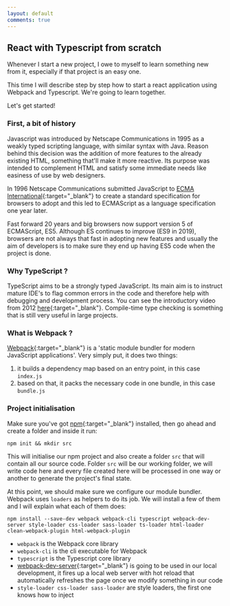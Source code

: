```yaml
---
layout: default
comments: true
---
```


## React with Typescript from scratch

Whenever I start a new project, I owe to myself to learn something new from it, especially if that project is an easy 
one. 

This time I will describe step by step how to start a react application using Webpack and Typescript. We're 
going to learn together.

Let's get started!

### First, a bit of history
Javascript was introduced by Netscape Communications in 1995 as a weakly typed scripting language, with similar syntax
with Java. Reason behind this decision was the addition of more features to the already existing HTML, something that'll 
make it more reactive. Its purpose was intended to complement HTML and satisfy some immediate needs like easiness of use
by web designers.

In 1996 Netscape Communications submitted JavaScript to 
[ECMA International](https://en.wikipedia.org/wiki/Ecma_International){:target="_blank"} to create a standard specification
for browsers to adopt and this led to ECMAScript as a language specification one year later.

Fast forward 20 years and big browsers now support version 5 of ECMAScript, ES5. Although ES continues to improve (ES9 
in 2019), browsers are not always that fast in adopting new features and usually the aim of developers is to make sure 
they end up having ES5 code when the project is done. 

### Why TypeScript ?
TypeScript aims to be a strongly typed JavaScript. Its main aim is to instruct mature IDE's to flag common errors in 
the code and therefore help with debugging and development process. You can see the introductory video from 2012 
[here](https://channel9.msdn.com/posts/Anders-Hejlsberg-Introducing-TypeScript){:target="_blank"}. Compile-time type 
checking is something that is still very useful in large projects. 

### What is Webpack ?
[Webpack](https://webpack.js.org/){:target="_blank"} is a 'static module bundler for modern JavaScript applications'. 
Very simply put, it does two things: 
 1. it builds a dependency map based on an entry point, in this case `index.js`
 2. based on that, it packs the necessary code in one bundle, in this case `bundle.js`

### Project initialisation
Make sure you've got [npm](https://www.npmjs.com/get-npm){:target="_blank"} installed, then go ahead and create a 
folder and inside it run:
```$bash
npm init && mkdir src
```
This will initialise our npm project and also create a folder `src` that will contain all our source code. 
Folder `src` will be our working folder, we will write code here and every file created here will be 
processed in one way or another to generate the project's final state.

At this point, we should make sure we configure our module bundler. Webpack uses `loaders` as helpers to do its job. 
We will install a few of them and I will explain what each of them does:
```
npm install --save-dev webpack webpack-cli typescript webpack-dev-server style-loader css-loader sass-loader ts-loader html-loader clean-webpack-plugin html-webpack-plugin
```
- `webpack` is the Webpack core library
- `webpack-cli` is the cli executable for Webpack
- `typescript` is the Typescript core library
- [webpack-dev-server](https://webpack.js.org/configuration/dev-server/){:target="_blank"} is going to be used in our 
 local development, it fires up a local web server with hot reload that automatically refreshes the page once we modify 
 something in our code
- `style-loader css-loader sass-loader` are style loaders, the first one knows how to inject <style> tags in the DOM,
 second one allows us to import css files in the code like we do with any other JS file, the third one is like the second 
 one but with sass / scss files
- `ts-loader` allows Webpack to understand and map / pack .ts or .tsx files written with Typescript
- `html-loader` allows Webpack to manipulate .html files
- `clean-webpack-plugin` it's a Webpack plugin that will allow Webpack to clean the build folder before any subsequent build
- `html-webpack-plugin` is a nice Webpack plugin that will clone out index.html file from ./src folder and put it inside
the distribution folder after each build
 
I think we've got all we need for now. Let's configure our project.
 
### Project configuration
 
I'm going to split this section in 3 parts: Typescript configuration, Webpack configuration and NPM configuration.
 
#### Typescript configuration
Typescript reads its configuration from a file called `tsconfig.json`. Below is a simple config, enough to start a project,
but if you're curious you can see all options [here](https://www.typescriptlang.org/docs/handbook/compiler-options.html){:target="_blank"}.
```json
{
  "compilerOptions": {
    "outDir": "./dist/",
    "module": "es6",
    "target": "es5",
    "jsx": "react",
    "strict": true,
    "allowSyntheticDefaultImports": true
  },
  "include": [
    "./src/**/*"
  ],
  "exclude": [
    "./node_modules"
  ]
}
```
In big lines, the configuration file tells TypeScript the following: 
* everything that gets compiled, needs to be saved in 'outDir'
* expect modules to be written using ES6
* target compilation output to be compatible with ES5
* expect react templating system in .tsx files ([find out more](https://www.typescriptlang.org/docs/handbook/jsx.html){:target="_blank"})
* enable all strict type checking options in the code
* compile all that it finds in ./src folder
* exclude ./node_modules from compilation

#### Webpack configuration
Webpack configuration file is `webpack.config.js`, let's create this file and add the following code:
```javascript
module.exports =(env) => {
 return require(`./webpack.${env}.js`)
}
```
What the above code does is read the --env cli parameter from webpack and require the necessary files based on it.
For example, if we run `webpack --env dev` then it'll include `webpack.dev.js` configuration file. Reason we do this is,
based on the environment we run the project on, we will have different bundling configuration files that will instruct 
webpack to do different things.

Now, you might think that some things from one config file, might also be needed into the other. How do we respect the
DRY principle in this case ? Well, for this, we will use a package called `webpack-merge`. Let's install it first:
```
npm install --save-dev webpack-merge
```
Now, we will create a file called `webpack.common.js` which will include common configuration options that will be applied
throughout all other environment configurations, then we'll make sure we merge this file inside every environment
configuration file.

Here's what we have in `webpack.common.js`:
```javascript
const path = require("path");
const CleanWebpackPlugin = require('clean-webpack-plugin');
const HtmlWebpackPlugin = require('html-webpack-plugin');

module.exports = {
    entry: "./src/index.tsx",
    module: {
        rules: [
            {
                test: /\.(ts|tsx)$/,
                use: 'ts-loader',
                exclude: /(node_modules)/
            },
            {
                test:/\.(s*)css$/,
                use:['style-loader','css-loader', 'sass-loader']
            },
            {
                test: /\.html$/,
                use: 'html-loader'
            }
        ]
    },
    resolve: { extensions: [".tsx", ".ts", ".js", ".jsx"] },
    output: {
        path: path.resolve(__dirname, "dist/"),
        publicPath: "/",
        filename: "bundle.js"
    },
    plugins: [
        new CleanWebpackPlugin(),
        new HtmlWebpackPlugin({
            filename: 'index.html',
            template: 'src/index.html'
        })        
    ]
};
```
In big lines, it does the following:
* reads `index.tsx` as an entry script to build the dependency map
* uses `ts-loader` for transpiling (some kind of a fancy word for source-to-source compiling) all ts and tsx files
* uses `style-loader, css-loader, sass-loader` for css, scss imports
* uses `html-loade` for html files manipulation
* outputs the bundle in `/dist/bundle.js` file that will be included in our `src/index.html`

In `webpack.dev.js` we merge the common configuration and add some other configurations needed only for DEV:
```javascript
const merge = require('webpack-merge');
const common = require('./webpack.common.js');
const webpack = require("webpack");
const path = require("path");

module.exports = merge(common, {
    mode: "development",
    devServer: {
        contentBase: path.join(__dirname, "dist/"),
        port: 3000,
        publicPath: "http://localhost:3000/",
        hot: true
    },
    plugins: [
        new webpack.HotModuleReplacementPlugin()
    ]
});
```
In addition to what common config does, this one only configures the webpack-dev-server to find `index.html` inside
`dist` folder and hot reload every change it detects in the code files.

The `webpack.production.js` configuration file looks like this:
```javascript
const merge = require('webpack-merge');
const common = require('./webpack.common.js');

module.exports = merge(common, {
    mode: "production"
});
```
Ok, I think we're done with Webpack, let's move on to the last bit, NPM configuration.

#### NPM Configuration
The hard part is over, we only need to create a few scripts in package.json so we can easily start a webpack dev server,
build a dev environment and a production one. Under the "scripts" key in your package.json, let's add the following lines:
```json
"scripts": {
    "test": "echo \"Error: no test specified\" && exit 1",
    "start": "webpack-dev-server --mode development --env dev",
    "build:dev": "webpack --env dev",
    "build:prod": "webpack --env production"
}
```
And there we have it, three commands to do the following:
* `npm start` will start our working dev server that will be served on http://localhost:3000
* `npm run build:dev` will build a fully working development project inside `dist` folder
* `bpm run build:prod` will build a fully working production code inside the `dist` folder 

### Did I mention React ? 
And we still haven't written any piece of code, have we ? Let's install React:
```
npm install --save react react-dom @types/react @types/react-dom 
```
- `react` is the core React library
- `react-dom` allows us to hook react into our DOM and contains methods like `render()`
- `@types` packages are in fact declaration files; Typescript uses those to understand the structure of a given library 
 codebase, in this case the react packages; usually their extensions are '.d.ts' and they also help in not misusing or 
 misunderstanding libraries and IDE auto completion; as a general rule, if you're using a certain npm package and that 
 package doesn't have the declarations already, `@types/package-name` should be the other thing you need

We will work in the `src` folder, therefore let's create a simple application there:
* under `src/index.html`, let's add this code:

```html
<!DOCTYPE html>
<html>

<head>
  <meta charset="UTF-8" />
  <meta name="viewport" content="width=device-width, initial-scale=1, shrink-to-fit=no">
  <title>React Starter</title>
</head>

<body>
<div id="root"></div>
<noscript>
  You need to enable JavaScript to run this app.
</noscript>
</body>
```
* under `src/index.tsx`, let's add:

```typescript
import React from "react";
import ReactDOM from "react-dom";

import App from "./App";
ReactDOM.render(<App />, document.getElementById("root"));
```
* under `src/App.tsx`, let's add:

```typescript
import React, { Component} from "react";

class App extends Component{
    render(){
        return(
            <div className="App">
                <h1> Yo! </h1>
            </div>
        );
    }
}

export default App;
```

Fire it up with `npm start`, go to `http://localhost:3000` and if you don't see your app on your page then you're lying 
to me :stuck_out_tongue_winking_eye:.

### Conclusions
Ok, I know, this has been a long one, but hey, at least now we're one step closer towards understanding all that magic
behind projects like create-react-app and the like. Now, we could improve this, of course. For one, we miss uglifier for 
our js code, we haven't used minifiers for our css code, but I will let you check it out in [Webpack Guides](https://webpack.js.org/guides){:target="_blank"}.
Also, Webpack configuration files are all over the place, we can structure them in a separate folder. Tests have not even been
mentioned and that might be the topic for a full new article.

There is though one aspect that we should discuss, it's the elephant called [Babel](https://babeljs.io/){:target="_blank"}.  

